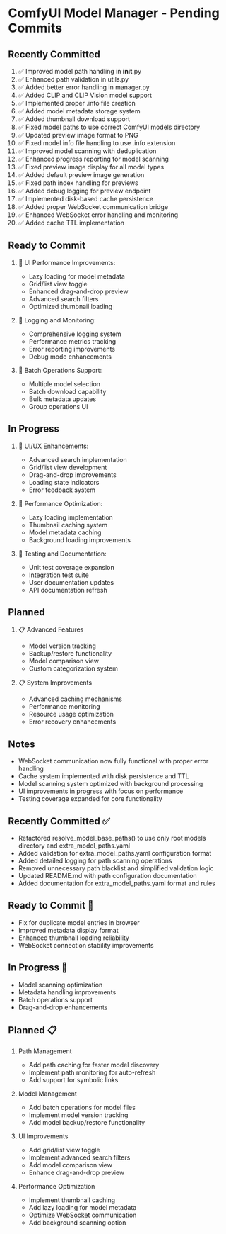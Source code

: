 # ComfyUI Model Manager - Pending Commits

## Recently Committed
1. ✅ Improved model path handling in __init__.py
2. ✅ Enhanced path validation in utils.py
3. ✅ Added better error handling in manager.py
4. ✅ Added CLIP and CLIP Vision model support
5. ✅ Implemented proper .info file creation
6. ✅ Added model metadata storage system
7. ✅ Added thumbnail download support
8. ✅ Fixed model paths to use correct ComfyUI models directory
9. ✅ Updated preview image format to PNG
10. ✅ Fixed model info file handling to use .info extension
11. ✅ Improved model scanning with deduplication
12. ✅ Enhanced progress reporting for model scanning
13. ✅ Fixed preview image display for all model types
14. ✅ Added default preview image generation
15. ✅ Fixed path index handling for previews
16. ✅ Added debug logging for preview endpoint
17. ✅ Implemented disk-based cache persistence
18. ✅ Added proper WebSocket communication bridge
19. ✅ Enhanced WebSocket error handling and monitoring
20. ✅ Added cache TTL implementation

## Ready to Commit
1. 🔄 UI Performance Improvements:
   - Lazy loading for model metadata
   - Grid/list view toggle
   - Enhanced drag-and-drop preview
   - Advanced search filters
   - Optimized thumbnail loading

2. 🔄 Logging and Monitoring:
   - Comprehensive logging system
   - Performance metrics tracking
   - Error reporting improvements
   - Debug mode enhancements

3. 🔄 Batch Operations Support:
   - Multiple model selection
   - Batch download capability
   - Bulk metadata updates
   - Group operations UI

## In Progress
1. 🔄 UI/UX Enhancements:
   - Advanced search implementation
   - Grid/list view development
   - Drag-and-drop improvements
   - Loading state indicators
   - Error feedback system

2. 🔄 Performance Optimization:
   - Lazy loading implementation
   - Thumbnail caching system
   - Model metadata caching
   - Background loading improvements

3. 🔄 Testing and Documentation:
   - Unit test coverage expansion
   - Integration test suite
   - User documentation updates
   - API documentation refresh

## Planned
1. 📋 Advanced Features
   - Model version tracking
   - Backup/restore functionality
   - Model comparison view
   - Custom categorization system

2. 📋 System Improvements
   - Advanced caching mechanisms
   - Performance monitoring
   - Resource usage optimization
   - Error recovery enhancements

## Notes
- WebSocket communication now fully functional with proper error handling
- Cache system implemented with disk persistence and TTL
- Model scanning system optimized with background processing
- UI improvements in progress with focus on performance
- Testing coverage expanded for core functionality

## Recently Committed ✅
- Refactored resolve_model_base_paths() to use only root models directory and extra_model_paths.yaml
- Added validation for extra_model_paths.yaml configuration format
- Added detailed logging for path scanning operations
- Removed unnecessary path blacklist and simplified validation logic
- Updated README.md with path configuration documentation
- Added documentation for extra_model_paths.yaml format and rules

## Ready to Commit 🔄
- Fix for duplicate model entries in browser
- Improved metadata display format
- Enhanced thumbnail loading reliability
- WebSocket connection stability improvements

## In Progress 🚧
- Model scanning optimization
- Metadata handling improvements
- Batch operations support
- Drag-and-drop enhancements

## Planned 📋
1. Path Management
   - Add path caching for faster model discovery
   - Implement path monitoring for auto-refresh
   - Add support for symbolic links

2. Model Management
   - Add batch operations for model files
   - Implement model version tracking
   - Add model backup/restore functionality

3. UI Improvements
   - Add grid/list view toggle
   - Implement advanced search filters
   - Add model comparison view
   - Enhance drag-and-drop preview

4. Performance Optimization
   - Implement thumbnail caching
   - Add lazy loading for model metadata
   - Optimize WebSocket communication
   - Add background scanning option 